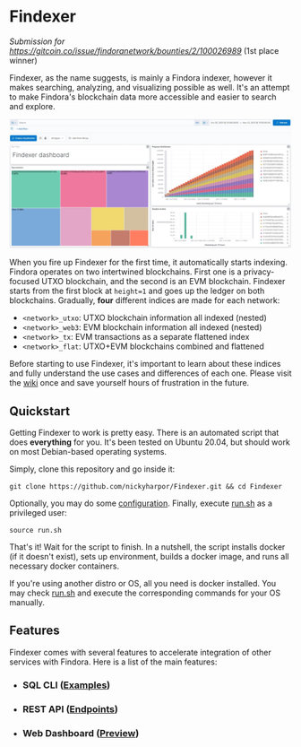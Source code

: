 # Findexer

_Submission for https://gitcoin.co/issue/findoranetwork/bounties/2/100026989_
(1st place winner)

Findexer, as the name suggests, is mainly a Findora indexer, however it makes 
searching, analyzing, and visualizing possible as well. It's an attempt to make 
Findora's blockchain data more accessible and easier to search and explore.

![findexer-dashboard](images/Screenshot_0.jpg)

When you fire up Findexer for the first time, it automatically starts indexing.
Findora operates on two intertwined blockchains. First one is a privacy-focused
UTXO blockchain, and the second is an EVM blockchain. Findexer starts from the
first block at `height=1` and goes up the ledger on both blockchains.
Gradually, **four** different indices are made for each network:

* `<network>_utxo`: UTXO blockchain information all indexed (nested)
* `<network>_web3`: EVM blockchain information all indexed (nested)
* `<network>_tx`: EVM transactions as a separate flattened index
* `<network>_flat`: UTXO+EVM blockchains combined and flattened

Before starting to use Findexer, it's important to learn about these indices
and fully understand the use cases and differences of each one. Please visit
the [wiki](https://github.com/nickyharpor/Findexer/wiki) once and save
yourself hours of frustration in the future.

## Quickstart

Getting Findexer to work is pretty easy. There is an automated script that
does **everything** for you. It's been tested on Ubuntu 20.04, but should work
on most Debian-based operating systems.

Simply, clone this repository and go inside it:

```
git clone https://github.com/nickyharpor/Findexer.git && cd Findexer
```

Optionally, you may do some
[configuration](https://github.com/nickyharpor/Findexer/wiki/Configuration).
Finally, execute
[run.sh](https://github.com/nickyharpor/Findexer/blob/master/run.sh)
as a privileged user:

```
source run.sh
```

That's it! Wait for the script to finish. In a nutshell, the script installs
docker (if it doesn't exist), sets up environment, builds a docker image, and
runs all necessary docker containers.

If you're using another distro or OS, all you need is docker installed. You
may check [run.sh](https://github.com/nickyharpor/Findexer/blob/master/run.sh)
and execute the corresponding commands for your OS manually.

## Features

Findexer comes with several features to accelerate integration of other
services with Findora. Here is a list of the main features:

* ### SQL CLI ([Examples](https://github.com/nickyharpor/Findexer/wiki/SQL-Examples))

* ### REST API ([Endpoints](https://github.com/nickyharpor/Findexer/wiki/REST-API))

* ### Web Dashboard ([Preview](https://github.com/nickyharpor/Findexer/wiki/Dashboard))
